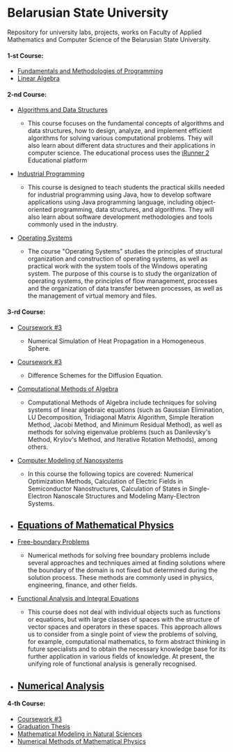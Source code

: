 # Belarusian State University
Repository for university labs, projects, works on Faculty of Applied Mathematics and Computer Science of the Belarusian State University.</br>

#### 1-st Course:
- [Fundamentals and Methodologies of Programming](https://github.com/makszeus/bsu/tree/main/fundamentals-and-methodologies-of-programming)
- [Linear Algebra](https://github.com/makszeus/bsu/tree/main/linear-algerba)

#### 2-nd Course:
- [Algorithms and Data Structures](https://github.com/makszeus/bsu/tree/main/algorithms-and-data-structures)
  - This course focuses on the fundamental concepts of algorithms and data structures, how to design, analyze, and implement efficient algorithms for solving various computational problems. They will also learn about different data structures and their applications in computer science. The educational process uses the [iRunner 2](https://acm.bsu.by) Educational platform

- [Industrial Programming](https://github.com/makszeus/bsu/tree/main/industrial-programming)
  -  This course is designed to teach students the practical skills needed for industrial programming using Java, how to develop software applications using Java programming language, including object-oriented programming, data structures, and algorithms. They will also learn about software development methodologies and tools commonly used in the industry.

- [Operating Systems](https://github.com/makszeus/bsu/tree/main/operating-systems)</br>
  - The course "Operating Systems" studies the principles of structural organization and construction of operating systems, as well as practical work with the system tools of the Windows operating system. The purpose of this course is to study the organization of operating systems, the principles of flow management, processes and the organization of data transfer between processes, as well as the management of virtual memory and files.

 
#### 3-rd Course:
- [Coursework #3](https://github.com/makszeus/bsu/tree/main/course-work-5-sem)
  - Numerical Simulation of Heat Propagation in a Homogeneous Sphere.

- [Coursework #3](https://github.com/makszeus/bsu/tree/main/course-work-6-sem)
  - Difference Schemes for the Diffusion Equation.

- [Computational Methods of Algebra](https://github.com/makszeus/bsu/tree/main/computational-methods-of-algebra)
  - Computational Methods of Algebra include techniques for solving systems of linear algebraic equations (such as Gaussian Elimination, LU Decomposition, Tridiagonal Matrix Algorithm, Simple Iteration Method, Jacobi Method, and Minimum Residual Method), as well as methods for solving eigenvalue problems (such as Danilevsky's Method, Krylov's Method, and Iterative Rotation Methods), among others.

- [Computer Modeling of Nanosystems](https://github.com/makszeus/bsu/tree/main/computer-modeling-of-nanosystems)
  - In this course the following topics are covered: Numerical Optimization Methods, Calculation of Electric Fields in Semiconductor Nanostructures, Calculation of States in Single-Electron Nanoscale Structures and  Modeling Many-Electron Systems.

- [Equations of Mathematical Physics](https://github.com/makszeus/bsu/tree/main/equations-of-mathematical-physics)
  - 

- [Free-boundary Problems](https://github.com/makszeus/bsu/tree/main/free-boundary-problems)
  - Numerical methods for solving free boundary problems include several approaches and techniques aimed at finding solutions where the boundary of the domain is not fixed but determined during the solution process. These methods are commonly used in physics, engineering, finance, and other fields.

- [Functional Analysis and Integral Equations](https://github.com/makszeus/bsu/tree/main/functional-analysis-and-integral-equations)
  - This course does not deal with individual objects such as functions or equations, but with large classes of spaces with the structure of vector spaces and operators in these spaces. This approach allows us to consider from a single point of view the problems of solving, for example, computational mathematics, to form abstract thinking in future specialists and to obtain the necessary knowledge base for its further application in various fields of knowledge. At present, the unifying role of functional analysis is generally recognised. 

- [Numerical Analysis](https://github.com/makszeus/bsu/tree/main/numerical-analysis)
  - 


#### 4-th Course:
- [Coursework #3](https://github.com/makszeus/bsu/tree/main/course-work-7-sem)
- [Graduation Thesis](https://github.com/makszeus/bsu/tree/main/graduation-thesis)
- [Mathematical Modeling in Natural Sciences](https://github.com/makszeus/bsu/tree/main/mathematical-modeling-in-natural-sciences)
- [Numerical Methods of Mathematical Physics](https://github.com/makszeus/bsu/tree/main/numerical-methods-of-mathematical-physics)